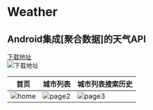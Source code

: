 # Weather
## Android集成[聚合数据]的天气API
[下载地址](http://upload.willdonner.top/upload/WiFi_Uncle/Weather.apk)<br />
![下载地址](http://imgurl.willdonner.top/imgs/2019/12/b3135814cead742e.png)

| 首页 | 城市列表 | 城市列表搜索历史 |
| -------- | -------- | -------- |
| ![home](http://imgurl.willdonner.top/imgs/2019/12/fd07a52144b8023a.jpg)     | ![page2](http://imgurl.willdonner.top/imgs/2019/12/ccfb66dcffca3e9a.jpg)     | ![page3](http://imgurl.willdonner.top/imgs/2019/12/708841112a276644.jpg)     |
